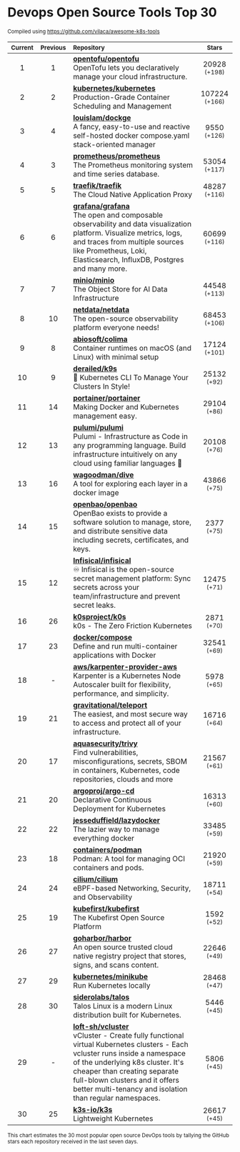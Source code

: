 # Devops Open Source Tools Top 30
<sup>Compiled using https://github.com/vilaca/awesome-k8s-tools</sup>
<div align="center">

|<sub>Current</sub>|<sub>Previous</sub>|<sub>Repository</sub>|<sub>Stars</sub>|
|:---:|:---:|:---|:---:|
|1|1|[**opentofu/opentofu**](https://github.com/opentofu/opentofu)<br/>OpenTofu lets you declaratively manage your cloud infrastructure.|20928 <sup>(+198)</sup>|
|2|2|[**kubernetes/kubernetes**](https://github.com/kubernetes/kubernetes)<br/>Production-Grade Container Scheduling and Management|107224 <sup>(+166)</sup>|
|3|4|[**louislam/dockge**](https://github.com/louislam/dockge)<br/>A fancy, easy-to-use and reactive self-hosted docker compose.yaml stack-oriented manager|9550 <sup>(+126)</sup>|
|4|3|[**prometheus/prometheus**](https://github.com/prometheus/prometheus)<br/>The Prometheus monitoring system and time series database.|53054 <sup>(+117)</sup>|
|5|5|[**traefik/traefik**](https://github.com/traefik/traefik)<br/>The Cloud Native Application Proxy|48287 <sup>(+116)</sup>|
|6|6|[**grafana/grafana**](https://github.com/grafana/grafana)<br/>The open and composable observability and data visualization platform. Visualize metrics, logs, and traces from multiple sources like Prometheus, Loki, Elasticsearch, InfluxDB, Postgres and many more. |60699 <sup>(+116)</sup>|
|7|7|[**minio/minio**](https://github.com/minio/minio)<br/>The Object Store for AI Data Infrastructure|44548 <sup>(+113)</sup>|
|8|10|[**netdata/netdata**](https://github.com/netdata/netdata)<br/>The open-source observability platform everyone needs!|68453 <sup>(+106)</sup>|
|9|8|[**abiosoft/colima**](https://github.com/abiosoft/colima)<br/>Container runtimes on macOS (and Linux) with minimal setup|17124 <sup>(+101)</sup>|
|10|9|[**derailed/k9s**](https://github.com/derailed/k9s)<br/>🐶 Kubernetes CLI To Manage Your Clusters In Style!|25132 <sup>(+92)</sup>|
|11|14|[**portainer/portainer**](https://github.com/portainer/portainer)<br/>Making Docker and Kubernetes management easy.|29104 <sup>(+86)</sup>|
|12|13|[**pulumi/pulumi**](https://github.com/pulumi/pulumi)<br/>Pulumi - Infrastructure as Code in any programming language. Build infrastructure intuitively on any cloud using familiar languages 🚀|20108 <sup>(+76)</sup>|
|13|16|[**wagoodman/dive**](https://github.com/wagoodman/dive)<br/>A tool for exploring each layer in a docker image|43866 <sup>(+75)</sup>|
|14|15|[**openbao/openbao**](https://github.com/openbao/openbao)<br/>OpenBao exists to provide a software solution to manage, store, and distribute sensitive data including secrets, certificates, and keys.|2377 <sup>(+75)</sup>|
|15|12|[**Infisical/infisical**](https://github.com/Infisical/infisical)<br/>♾ Infisical is the open-source secret management platform: Sync secrets across your team/infrastructure and prevent secret leaks.|12475 <sup>(+71)</sup>|
|16|26|[**k0sproject/k0s**](https://github.com/k0sproject/k0s)<br/>k0s - The Zero Friction Kubernetes|2871 <sup>(+70)</sup>|
|17|23|[**docker/compose**](https://github.com/docker/compose)<br/>Define and run multi-container applications with Docker|32541 <sup>(+69)</sup>|
|18|-|[**aws/karpenter-provider-aws**](https://github.com/aws/karpenter-provider-aws)<br/>Karpenter is a Kubernetes Node Autoscaler built for flexibility, performance, and simplicity.|5978 <sup>(+65)</sup>|
|19|21|[**gravitational/teleport**](https://github.com/gravitational/teleport)<br/>The easiest, and most secure way to access and protect all of your infrastructure.|16716 <sup>(+64)</sup>|
|20|17|[**aquasecurity/trivy**](https://github.com/aquasecurity/trivy)<br/>Find vulnerabilities, misconfigurations, secrets, SBOM in containers, Kubernetes, code repositories, clouds and more|21567 <sup>(+61)</sup>|
|21|20|[**argoproj/argo-cd**](https://github.com/argoproj/argo-cd)<br/>Declarative Continuous Deployment for Kubernetes|16313 <sup>(+60)</sup>|
|22|22|[**jesseduffield/lazydocker**](https://github.com/jesseduffield/lazydocker)<br/>The lazier way to manage everything docker|33485 <sup>(+59)</sup>|
|23|18|[**containers/podman**](https://github.com/containers/podman)<br/>Podman: A tool for managing OCI containers and pods.|21920 <sup>(+59)</sup>|
|24|24|[**cilium/cilium**](https://github.com/cilium/cilium)<br/>eBPF-based Networking, Security, and Observability|18711 <sup>(+54)</sup>|
|25|19|[**kubefirst/kubefirst**](https://github.com/kubefirst/kubefirst)<br/>The Kubefirst Open Source Platform|1592 <sup>(+52)</sup>|
|26|27|[**goharbor/harbor**](https://github.com/goharbor/harbor)<br/>An open source trusted cloud native registry project that stores, signs, and scans content.|22646 <sup>(+49)</sup>|
|27|29|[**kubernetes/minikube**](https://github.com/kubernetes/minikube)<br/>Run Kubernetes locally|28468 <sup>(+47)</sup>|
|28|30|[**siderolabs/talos**](https://github.com/siderolabs/talos)<br/>Talos Linux is a modern Linux distribution built for Kubernetes.|5446 <sup>(+45)</sup>|
|29|-|[**loft-sh/vcluster**](https://github.com/loft-sh/vcluster)<br/>vCluster - Create fully functional virtual Kubernetes clusters - Each vcluster runs inside a namespace of the underlying k8s cluster. It's cheaper than creating separate full-blown clusters and it offers better multi-tenancy and isolation than regular namespaces.|5806 <sup>(+45)</sup>|
|30|25|[**k3s-io/k3s**](https://github.com/k3s-io/k3s)<br/>Lightweight Kubernetes|26617 <sup>(+45)</sup>|


</div>

<sub>This chart estimates the 30 most popular open source DevOps tools by tallying the GitHub stars each repository received in the last seven days.</sub>
